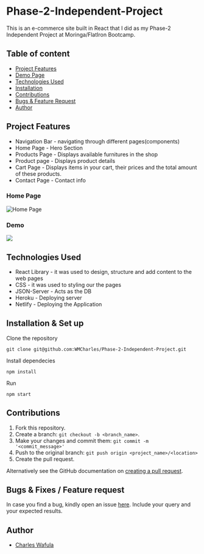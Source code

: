# Phase-2-Independent-Project

This is an e-commerce site built in React that I did as my Phase-2 Independent Project at Moringa/FlatIron Bootcamp. 

## Table of content

+ [Project Features](#project-features)
+ [Demo Page](#home-page)
+ [Technologies Used](#technologies-used)
+ [Installation](#installation--set-up)
+ [Contributions](#contributions)
+ [Bugs & Feature Request](#bugs--fixes--feature-request)
+ [Author](#author)

## Project Features

* Navigation Bar - navigating through different pages(components)
* Home Page - Hero Section
* Products Page - Displays available furnitures in the shop
* Product page - Displays product details
* Cart Page - Displays items in your cart, their prices and the total amount of these products.
* Contact Page - Contact info

### Home Page

![Home Page](https://github.com/WMCharles/Phase-2-Independent-Project/blob/main/funiture.png)
### Demo

![](https://github.com/WMCharles/Phase-2-Independent-Project/blob/main/InShot_20221007_164317342.gif)


## Technologies Used

* React Library - it was used to design, structure and add content to the web pages
* CSS - it was used to styling our the pages
* JSON-Server - Acts as the DB
* Heroku - Deploying server
* Netlify - Deploying the Application

## Installation & Set up

Clone the repository
```
git clone git@github.com:WMCharles/Phase-2-Independent-Project.git
```

Install dependecies

```
npm install
```
Run
```
npm start
````
## Contributions

1. Fork this repository.
2. Create a branch: `git checkout -b <branch_name>`.
3. Make your changes and commit them: `git commit -m '<commit_message>'`
4. Push to the original branch: `git push origin <project_name>/<location>`
5. Create the pull request.

Alternatively see the GitHub documentation on [creating a pull request](https://help.github.com/en/github/collaborating-with-issues-and-pull-requests/creating-a-pull-request).

## Bugs & Fixes / Feature request

In case you find a bug, kindly open an issue [here](https://https://github.com/WMCharles/Auction-Site/issues/new). Include your query and your expected results.

## Author

+ [Charles Wafula](https://github.com/WMCharles)
